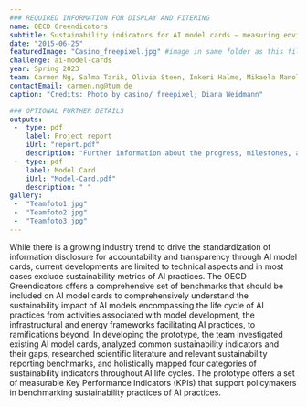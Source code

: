```yaml
---
### REQUIRED INFORMATION FOR DISPLAY AND FITERING
name: OECD Greendicators
subtitle: Sustainability indicators for AI model cards – measuring environmental footprint of AI practices in a comprehensive approach
date: "2015-06-25"
featuredImage: "Casino_freepixel.jpg" #image in same folder as this file
challenge: ai-model-cards
year: Spring 2023
team: Carmen Ng, Salma Tarik, Olivia Steen, Inkeri Halme, Mikaela Manolva
contactEmail: carmen.ng@tum.de
caption: "Credits: Photo by casino/ freepixel; Diana Weidmann"

### OPTIONAL FURTHER DETAILS
outputs:
 -  type: pdf
    label: Project report
    iUrl: "report.pdf"
    description: "Further information about the progress, milestones, and roadblocks."
 -  type: pdf
    label: Model Card
    iUrl: "Model-Card.pdf"
    description: " "
gallery:
 -  "Teamfoto1.jpg"
 -  "Teamfoto2.jpg"
 -  "Teamfoto3.jpg"
---
```


While there is a growing industry trend to drive the standardization of information disclosure for accountability and transparency through AI model cards, current developments are limited to technical aspects and in most cases exclude sustainability metrics of AI practices. The OECD Greendicators offers a comprehensive set of benchmarks that should be included on AI model cards to comprehensively understand the sustainability impact of AI models encompassing the life cycle of AI practices from activities associated with model development, the infrastructural and energy frameworks facilitating AI practices, to ramifications beyond. In developing the prototype, the team investigated existing AI model cards, analyzed common sustainability indicators and their gaps, researched scientific literature and relevant sustainability reporting benchmarks, and holistically mapped four categories of sustainability indicators throughout AI life cycles. The prototype offers a set of measurable Key Performance Indicators (KPIs) that support policymakers in benchmarking sustainability practices of AI practices.